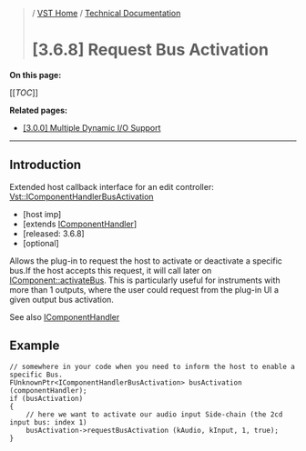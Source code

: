>/ [VST Home](../../../Index.md) / [Technical Documentation](../../Index.md)
>
># [3.6.8] Request Bus Activation

**On this page:**

[[_TOC_]]

**Related pages:**
- [[3.0.0] Multiple Dynamic I/O Support](../3.0.0/Multiple+Dynamic+IO.md)

---

## Introduction

Extended host callback interface for an edit controller: [Vst::IComponentHandlerBusActivation](https://steinbergmedia.github.io/vst3_doc/vstinterfaces/classSteinberg_1_1Vst_1_1IComponentHandlerBusActivation.html)

- [host imp]
- [extends [IComponentHandler](https://steinbergmedia.github.io/vst3_doc/vstinterfaces/classSteinberg_1_1Vst_1_1IComponentHandler.html)]
- [released: 3.6.8]
- [optional]

Allows the plug-in to request the host to activate or deactivate a specific bus.If the host accepts this request, it will call later on [IComponent::activateBus](https://steinbergmedia.github.io/vst3_doc/vstinterfaces/classSteinberg_1_1Vst_1_1IComponent.html#a3ab7d06aaefe03da1fcd1819f1261050). This is particularly useful for instruments with more than 1 outputs, where the user could request from the plug-in UI a given output bus activation.

See also [IComponentHandler](https://steinbergmedia.github.io/vst3_doc/vstinterfaces/classSteinberg_1_1Vst_1_1IComponentHandler.html)

## Example

```
// somewhere in your code when you need to inform the host to enable a specific Bus.
FUnknownPtr<IComponentHandlerBusActivation> busActivation (componentHandler);
if (busActivation)
{
    // here we want to activate our audio input Side-chain (the 2cd input bus: index 1)
    busActivation->requestBusActivation (kAudio, kInput, 1, true);
}
```